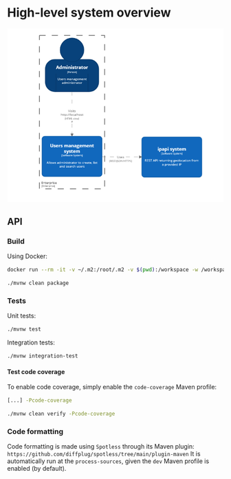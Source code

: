 # High-level system overview
![High-level system overview](users-management-api/docs/system-overview.png "High-level system overview")


## API

### Build 

Using Docker:
```bash
docker run --rm -it -v ~/.m2:/root/.m2 -v $(pwd):/workspace -w /workspace maven:3.6.3-jdk-11 mvn clean package
```

```bash
./mvnw clean package
```

### Tests

Unit tests:
```bash
./mvnw test
```

Integration tests:
```bash
./mvnw integration-test
```

#### Test code coverage

To enable code coverage, simply enable the `code-coverage` Maven profile:
```bash
[...] -Pcode-coverage
```
```bash
./mvnw clean verify -Pcode-coverage
```

### Code formatting

Code formatting is made using `Spotless` through its Maven plugin: `https://github.com/diffplug/spotless/tree/main/plugin-maven`
It is automatically run at the `process-sources`, given the `dev` Maven profile is enabled (by default).
